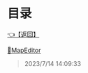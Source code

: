 # 目录  


[👈【返回】](/--目录--/00工作笔记00/躲猫猫笔记/Editor/--目录--Editor)  


[📁MapEditor](/--目录--/00工作笔记00/躲猫猫笔记/Editor/Json/MapEditor/--目录--MapEditor)  







> 2023/7/14 14:09:33
